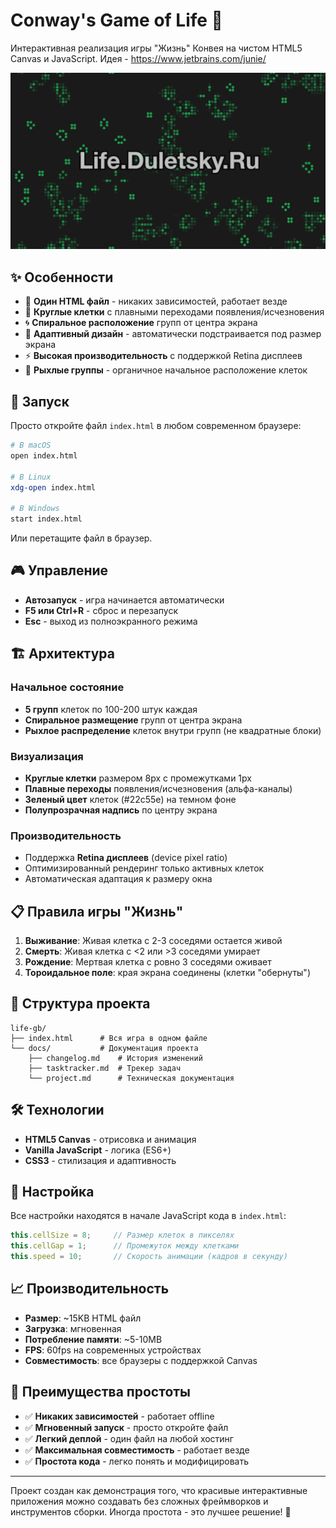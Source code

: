 # Conway's Game of Life 🧬

Интерактивная реализация игры "Жизнь" Конвея на чистом HTML5 Canvas и JavaScript. Идея - https://www.jetbrains.com/junie/ 

![Схема проекта](docs/Life_Duletsky_Ru.png)

## ✨ Особенности

- 🎯 **Один HTML файл** - никаких зависимостей, работает везде
- 🔄 **Круглые клетки** с плавными переходами появления/исчезновения
- 🌀 **Спиральное расположение** групп от центра экрана
- 📱 **Адаптивный дизайн** - автоматически подстраивается под размер экрана
- ⚡ **Высокая производительность** с поддержкой Retina дисплеев
- 🎨 **Рыхлые группы** - органичное начальное расположение клеток

## 🚀 Запуск

Просто откройте файл `index.html` в любом современном браузере:

```bash
# В macOS
open index.html

# В Linux
xdg-open index.html

# В Windows
start index.html
```

Или перетащите файл в браузер.

## 🎮 Управление

- **Автозапуск** - игра начинается автоматически
- **F5 или Ctrl+R** - сброс и перезапуск
- **Esc** - выход из полноэкранного режима

## 🏗️ Архитектура

### Начальное состояние
- **5 групп** клеток по 100-200 штук каждая
- **Спиральное размещение** групп от центра экрана
- **Рыхлое распределение** клеток внутри групп (не квадратные блоки)

### Визуализация
- **Круглые клетки** размером 8px с промежутками 1px
- **Плавные переходы** появления/исчезновения (альфа-каналы)
- **Зеленый цвет** клеток (#22c55e) на темном фоне
- **Полупрозрачная надпись** по центру экрана

### Производительность
- Поддержка **Retina дисплеев** (device pixel ratio)
- Оптимизированный рендеринг только активных клеток
- Автоматическая адаптация к размеру окна

## 📋 Правила игры "Жизнь"

1. **Выживание**: Живая клетка с 2-3 соседями остается живой
2. **Смерть**: Живая клетка с <2 или >3 соседями умирает
3. **Рождение**: Мертвая клетка с ровно 3 соседями оживает
4. **Тороидальное поле**: края экрана соединены (клетки "обернуты")

## 📁 Структура проекта

```
life-gb/
├── index.html      # Вся игра в одном файле
└── docs/           # Документация проекта
    ├── changelog.md    # История изменений
    ├── tasktracker.md  # Трекер задач
    └── project.md      # Техническая документация
```

## 🛠️ Технологии

- **HTML5 Canvas** - отрисовка и анимация
- **Vanilla JavaScript** - логика (ES6+)
- **CSS3** - стилизация и адаптивность

## 🔧 Настройка

Все настройки находятся в начале JavaScript кода в `index.html`:

```javascript
this.cellSize = 8;     // Размер клеток в пикселях
this.cellGap = 1;      // Промежуток между клетками
this.speed = 10;       // Скорость анимации (кадров в секунду)
```

## 📈 Производительность

- **Размер**: ~15KB HTML файл
- **Загрузка**: мгновенная
- **Потребление памяти**: ~5-10MB
- **FPS**: 60fps на современных устройствах
- **Совместимость**: все браузеры с поддержкой Canvas

## 🎯 Преимущества простоты

- ✅ **Никаких зависимостей** - работает offline
- ✅ **Мгновенный запуск** - просто откройте файл
- ✅ **Легкий деплой** - один файл на любой хостинг
- ✅ **Максимальная совместимость** - работает везде
- ✅ **Простота кода** - легко понять и модифицировать

---

Проект создан как демонстрация того, что красивые интерактивные приложения можно создавать без сложных фреймворков и инструментов сборки. Иногда простота - это лучшее решение! 🎯 
